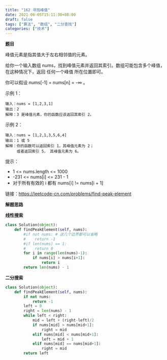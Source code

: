 ```yaml
---
title: "162 寻找峰值"
date: 2021-06-05T15:11:30+08:00
draft: false
tags: ["算法", "数组", "二分查找"]
categories: ["技术"]
---
```

**题目**

峰值元素是指其值大于左右相邻值的元素。

给你一个输入数组 nums，找到峰值元素并返回其索引。数组可能包含多个峰值，在这种情况下，返回 任何一个峰值 所在位置即可。

你可以假设 nums[-1] = nums[n] = -∞ 。

示例 1：
```
输入：nums = [1,2,3,1]
输出：2
解释：3 是峰值元素，你的函数应该返回其索引 2。
```
示例 2：
```
输入：nums = [1,2,1,3,5,6,4]
输出：1 或 5 
解释：你的函数可以返回索引 1，其峰值元素为 2；
     或者返回索引 5， 其峰值元素为 6。
```
提示：

* 1 <= nums.length <= 1000
* -231 <= nums[i] <= 231 - 1
* 对于所有有效的 i 都有 nums[i] != nums[i + 1]

链接：https://leetcode-cn.com/problems/find-peak-element

**解题思路**

**线性搜索**

```python
class Solution(object):
    def findPeakElement(self, nums):
        #if not nums: # 这几个边界都可以省略
        #    return -1
        #if len(nums) == 1:
        #    return 0
        for i in range(len(nums)-1):
            if nums[i] > nums[i+1]:
                return i
        return len(nums) - 1
```

**二分搜索**

```python
class Solution(object):
    def findPeakElement(self, nums):
        if not nums:
            return -1
        left = 0
        right = len(nums) - 1
        while left < right:
            mid = left + (right-left)/2
            if nums[mid] > nums[mid+1]:
                right = mid
            elif nums[mid] < nums[mid+1]:
                left = mid + 1
            elif nums[mid] == nums[mid+1]:
                right = mid
        return left
```
